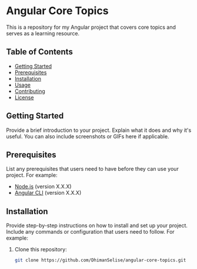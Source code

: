 # Angular Core Topics

This is a repository for my Angular project that covers core topics and serves as a learning resource.

## Table of Contents

- [Getting Started](#getting-started)
- [Prerequisites](#prerequisites)
- [Installation](#installation)
- [Usage](#usage)
- [Contributing](#contributing)
- [License](#license)

## Getting Started

Provide a brief introduction to your project. Explain what it does and why it's useful. You can also include screenshots or GIFs here if applicable.

## Prerequisites

List any prerequisites that users need to have before they can use your project. For example:

- [Node.js](https://nodejs.org/) (version X.X.X)
- [Angular CLI](https://angular.io/cli) (version X.X.X)

## Installation

Provide step-by-step instructions on how to install and set up your project. Include any commands or configuration that users need to follow. For example:

1. Clone this repository:

   ```bash
   git clone https://github.com/DhimanSelise/angular-core-topics.git
